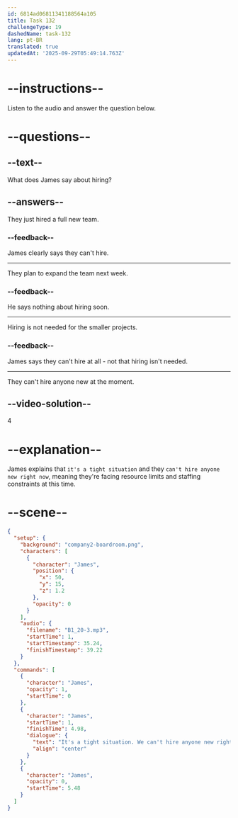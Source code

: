 ```yaml
---
id: 6814ad06811341188564a105
title: Task 132
challengeType: 19
dashedName: task-132
lang: pt-BR
translated: true
updatedAt: '2025-09-29T05:49:14.763Z'
---
```


<!-- (Audio) James: It's a tight situation. We can't hire anyone new right now either. -->

# --instructions--

Listen to the audio and answer the question below.

# --questions--

## --text--

What does James say about hiring?

## --answers--

They just hired a full new team.

### --feedback--

James clearly says they can't hire.

---

They plan to expand the team next week.

### --feedback--

He says nothing about hiring soon.

---

Hiring is not needed for the smaller projects.

### --feedback--

James says they can't hire at all - not that hiring isn't needed.

---

They can't hire anyone new at the moment.

## --video-solution--

4

# --explanation--

James explains that `it's a tight situation` and they `can't hire anyone new right now`, meaning they're facing resource limits and staffing constraints at this time.

# --scene--

```json
{
  "setup": {
    "background": "company2-boardroom.png",
    "characters": [
      {
        "character": "James",
        "position": {
          "x": 50,
          "y": 15,
          "z": 1.2
        },
        "opacity": 0
      }
    ],
    "audio": {
      "filename": "B1_20-3.mp3",
      "startTime": 1,
      "startTimestamp": 35.24,
      "finishTimestamp": 39.22
    }
  },
  "commands": [
    {
      "character": "James",
      "opacity": 1,
      "startTime": 0
    },
    {
      "character": "James",
      "startTime": 1,
      "finishTime": 4.98,
      "dialogue": {
        "text": "It's a tight situation. We can't hire anyone new right now either.",
        "align": "center"
      }
    },
    {
      "character": "James",
      "opacity": 0,
      "startTime": 5.48
    }
  ]
}
```
